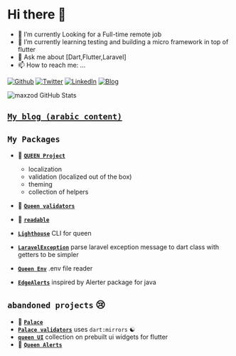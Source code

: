 # Hi there 👋

- 🔭 I’m currently Looking for a Full-time remote job
- 🌱 I’m currently learning testing and building a micro framework in top of flutter
- 💬 Ask me about [Dart,Flutter,Laravel]
- 📫 How to reach me: ...

[![Github](https://img.shields.io/badge/GitHub-000000?style=for-the-badge&logo=GitHub&logoColor=white)](https://github.com/maxzod)
[![Twitter](https://img.shields.io/badge/Twitter-000000?style=for-the-badge&logo=Twitter&logoColor=white)](https://twitter.com/maxzod66)
[![LinkedIn](https://img.shields.io/badge/LinkedIn-000000?style=for-the-badge&logo=LinkedIn&logoColor=white)](https://www.linkedin.com/in/ahmed-masoud-641b13207/)
[![Blog](https://img.shields.io/badge/Blog-000000?style=for-the-badge&logo=Blogger&logoColor=white)](https://maxzodblog.blogspot.com/)

![maxzod GitHub Stats](https://github-readme-stats.vercel.app/api?username=maxzod&show_icons=true&theme=dark)

## [**`My blog (arabic content)`**](https://maxzodblog.blogspot.com/)

## **`My Packages`**

- 👑 [**`QUEEN Project`**](https://flutterqueen.github.io/website/)

  - localization
  - validation (localized out of the box)
  - theming
  - collection of helpers

- 👑 [**`Queen validators`**](https://github.com/FlutterQueen/validators)
- 👑 [**`readable`**](https://github.com/FlutterQueen/readable)
- [**`Lighthouse`**](https://github.com/maxzod/lighthouse) CLI for queen
- [**`LaravelException`**](https://github.com/maxzod/laravel_exception) parse laravel exception message to dart class with getters to be simpler
- [**`Queen Env`**](https://github.com/maxzod/queen_env) .env file reader
- [**`EdgeAlerts`**](https://github.com/maxzod/EdgeAlerts) inspired by Alerter package for java

## **`abandoned projects`** 😢

- 🏰 [**`Palace`**](https://github.com/maxzod/palace)
- [**`Palace validators`**](https://github.com/maxzod/palace_validators) uses `dart:mirrors` ☯
- [**`queen UI`**](https://github.com/maxzod/queen_ui) collection on prebuilt ui widgets for flutter
- 🔔 [**`Queen Alerts`**](https://github.com/maxzod/queen_alerts)

